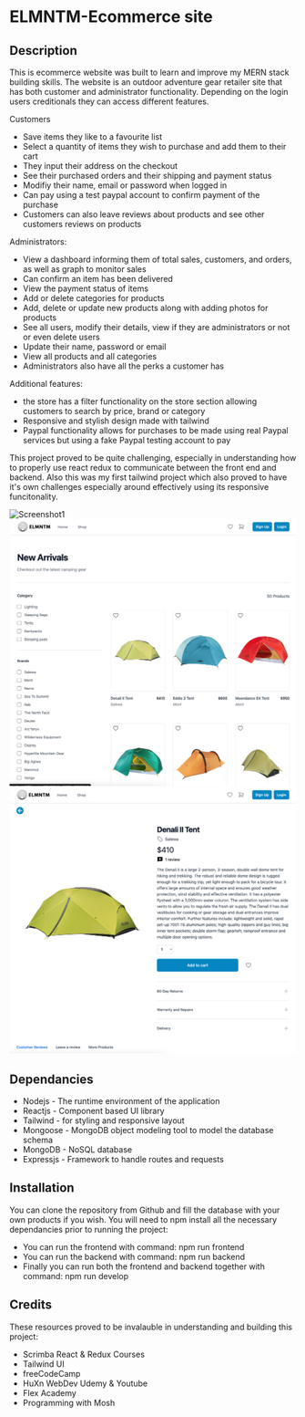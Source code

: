 # ELMNTM-Ecommerce site

## Description

This is ecommerce website was built to learn and improve my MERN stack building skills. The website is an outdoor adventure gear retailer site that has both customer and administrator functionality. Depending on the login users creditionals they can access different features.

Customers
- Save items they like to a favourite list
- Select a quantity of items they wish to purchase and add them to their cart
- They input their address on the checkout
- See their purchased orders and their shipping and payment status
- Modifiy their name, email or password when logged in
- Can pay using a test paypal account to confirm payment of the purchase
- Customers can also leave reviews about products and see other customers reviews on products

Administrators:
- View a dashboard informing them of total sales, customers, and orders, as well as graph to monitor sales
- Can confirm an item has been delivered
- View the payment status of items
- Add or delete categories for products
- Add, delete or update new products along with adding photos for products
- See all users, modify their details, view if they are administrators or not or even delete users
- Update their name, password or email
- View all products and all categories
- Administrators also have all the perks a customer has

Additional features:
- the store has a filter functionality on the store section allowing customers to search by price, brand or category
- Responsive and stylish design made with tailwind
- Paypal functionality allows for purchases to be made using real Paypal services but using a fake Paypal testing account to pay

This project proved to be quite challenging, especially in understanding how to properly use react redux to communicate between the front end and backend. Also this was my first tailwind project which also proved to have it's own challenges especially around effectively using its responsive funcitonality. 

![Screenshot1](screenshots/screenshot1.png)
![Screenshot2](screenshots/screenshot2.png)
![Screenshot3](screenshots/screenshot3.png)

## Dependancies

- Nodejs - The runtime environment of the application
- Reactjs - Component based UI library
- Tailwind - for styling and responsive layout
- Mongoose - MongoDB object modeling tool to model the database schema
- MongoDB - NoSQL database
- Expressjs - Framework to handle routes and requests

## Installation

You can clone the repository from Github and fill the database with your own products if you wish. You will need to npm install all the necessary dependancies prior to running the project:
 
 - You can run the frontend with command: npm run frontend
 - You can run the backend with command: npm run backend
 - Finally you can run both the frontend and backend together with command: npm run develop

## Credits

These resources proved to be invalauble in understanding and building this project:
- Scrimba React & Redux Courses
- Tailwind UI
- freeCodeCamp
- HuXn WebDev Udemy & Youtube 
- Flex Academy
- Programming with Mosh

